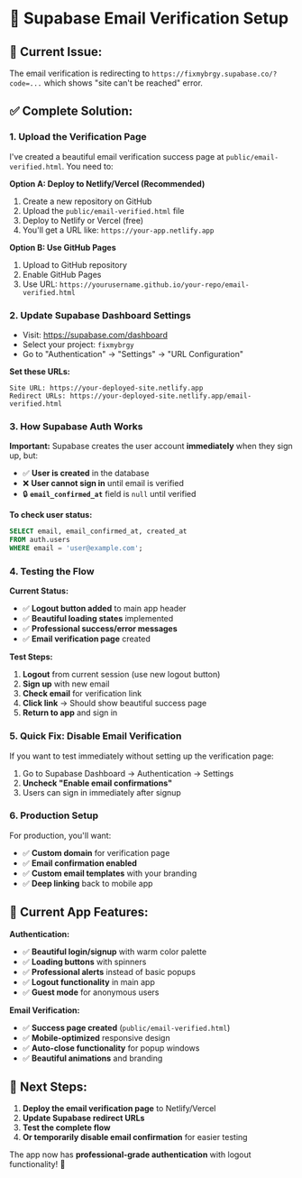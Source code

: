 # 📧 Supabase Email Verification Setup

## 🚨 **Current Issue:**
The email verification is redirecting to `https://fixmybrgy.supabase.co/?code=...` which shows "site can't be reached" error.

## ✅ **Complete Solution:**

### 1. **Upload the Verification Page**
I've created a beautiful email verification success page at `public/email-verified.html`. You need to:

**Option A: Deploy to Netlify/Vercel (Recommended)**
1. Create a new repository on GitHub
2. Upload the `public/email-verified.html` file
3. Deploy to Netlify or Vercel (free)
4. You'll get a URL like: `https://your-app.netlify.app`

**Option B: Use GitHub Pages**
1. Upload to GitHub repository
2. Enable GitHub Pages
3. Use URL: `https://yourusername.github.io/your-repo/email-verified.html`

### 2. **Update Supabase Dashboard Settings**
- Visit: https://supabase.com/dashboard
- Select your project: `fixmybrgy`
- Go to "Authentication" → "Settings" → "URL Configuration"

**Set these URLs:**
```
Site URL: https://your-deployed-site.netlify.app
Redirect URLs: https://your-deployed-site.netlify.app/email-verified.html
```

### 3. **How Supabase Auth Works**
**Important:** Supabase creates the user account **immediately** when they sign up, but:
- ✅ **User is created** in the database
- ❌ **User cannot sign in** until email is verified
- 🔒 **`email_confirmed_at`** field is `null` until verified

**To check user status:**
```sql
SELECT email, email_confirmed_at, created_at 
FROM auth.users 
WHERE email = 'user@example.com';
```

### 4. **Testing the Flow**

**Current Status:**
- ✅ **Logout button added** to main app header
- ✅ **Beautiful loading states** implemented
- ✅ **Professional success/error messages**
- ✅ **Email verification page** created

**Test Steps:**
1. **Logout** from current session (use new logout button)
2. **Sign up** with new email
3. **Check email** for verification link
4. **Click link** → Should show beautiful success page
5. **Return to app** and sign in

### 5. **Quick Fix: Disable Email Verification**
If you want to test immediately without setting up the verification page:

1. Go to Supabase Dashboard → Authentication → Settings
2. **Uncheck "Enable email confirmations"**
3. Users can sign in immediately after signup

### 6. **Production Setup**
For production, you'll want:
- ✅ **Custom domain** for verification page
- ✅ **Email confirmation enabled**
- ✅ **Custom email templates** with your branding
- ✅ **Deep linking** back to mobile app

## 🎯 **Current App Features:**

**Authentication:**
- ✅ **Beautiful login/signup** with warm color palette
- ✅ **Loading buttons** with spinners
- ✅ **Professional alerts** instead of basic popups
- ✅ **Logout functionality** in main app
- ✅ **Guest mode** for anonymous users

**Email Verification:**
- ✅ **Success page created** (`public/email-verified.html`)
- ✅ **Mobile-optimized** responsive design
- ✅ **Auto-close functionality** for popup windows
- ✅ **Beautiful animations** and branding

## 🚀 **Next Steps:**

1. **Deploy the email verification page** to Netlify/Vercel
2. **Update Supabase redirect URLs**
3. **Test the complete flow**
4. **Or temporarily disable email confirmation** for easier testing

The app now has **professional-grade authentication** with logout functionality! 🎉
